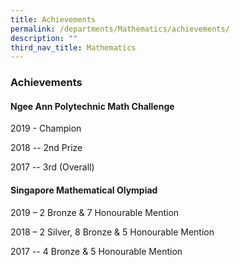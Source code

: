 ```yaml
---
title: Achievements
permalink: /departments/Mathematics/achievements/
description: ""
third_nav_title: Mathematics
---
```

### Achievements

#### Ngee Ann Polytechnic Math Challenge

2019 - Champion

2018 -- 2nd Prize

2017 -- 3rd (Overall)


  

#### Singapore Mathematical Olympiad

2019 – 2 Bronze & 7 Honourable Mention

2018 – 2 Silver, 8 Bronze & 5 Honourable Mention

2017 -- 4 Bronze & 5 Honourable Mention


